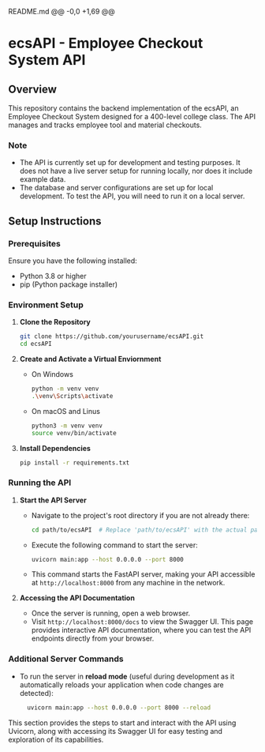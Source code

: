 README.md
@@ -0,0 +1,69 @@
# ecsAPI - Employee Checkout System API

## Overview

This repository contains the backend implementation of the ecsAPI, an Employee Checkout System designed for a 400-level college class. The API manages and tracks employee tool and material checkouts.

### Note

- The API is currently set up for development and testing purposes. It does not have a live server setup for running locally, nor does it include example data.
- The database and server configurations are set up for local development. To test the API, you will need to run it on a local server.

## Setup Instructions

### Prerequisites

Ensure you have the following installed:
- Python 3.8 or higher
- pip (Python package installer)

### Environment Setup

1. **Clone the Repository**

   ```bash
   git clone https://github.com/yourusername/ecsAPI.git
   cd ecsAPI

2. **Create and Activate a Virtual Enviornment**
    - On Windows
        ```bash
        python -m venv venv
        .\venv\Scripts\activate
    - On macOS and Linus
        ```bash
        python3 -m venv venv
        source venv/bin/activate

3. **Install Dependencies**
    ```bash
    pip install -r requirements.txt

### Running the API

1. **Start the API Server**

   - Navigate to the project's root directory if you are not already there:
     ```bash
     cd path/to/ecsAPI  # Replace 'path/to/ecsAPI' with the actual path if necessary
     
   - Execute the following command to start the server:
     ```bash
     uvicorn main:app --host 0.0.0.0 --port 8000

   - This command starts the FastAPI server, making your API accessible at `http://localhost:8000` from any machine in the network.

2. **Accessing the API Documentation**

   - Once the server is running, open a web browser.
   - Visit `http://localhost:8000/docs` to view the Swagger UI. This page provides interactive API documentation, where you can test the API endpoints directly from your browser.

### Additional Server Commands

- To run the server in **reload mode** (useful during development as it automatically reloads your application when code changes are detected):
   ```bash
     uvicorn main:app --host 0.0.0.0 --port 8000 --reload


This section provides the steps to start and interact with the API using Uvicorn, along with accessing its Swagger UI for easy testing and exploration of its capabilities.
